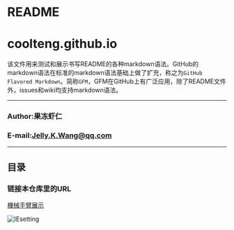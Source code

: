 README
====
# coolteng.github.io

该文件用来测试和展示书写README的各种markdown语法。GitHub的markdown语法在标准的markdown语法基础上做了扩充，称之为`GitHub Flavored Markdown`。简称`GFM`，GFM在GitHub上有广泛应用，除了README文件外，issues和wiki均支持markdown语法。
****
### Author:果冻虾仁
### E-mail:Jelly.K.Wang@qq.com
****
## 目录
### 链接本仓库里的URL
[機械手臂展示](https://coolteng.github.io/)

![IEsetting](/myPage/gif/JavaSafedUrlSetting.PNG "")
